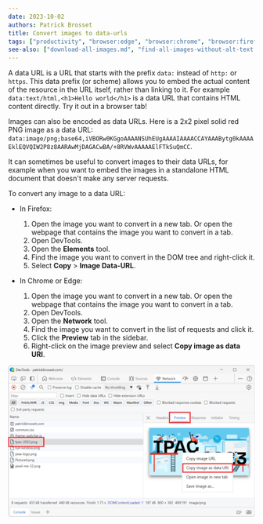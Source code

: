 ```yaml
---
date: 2023-10-02
authors: Patrick Brosset
title: Convert images to data-urls
tags: ["productivity", "browser:edge", "browser:chrome", "browser:firefox"]
see-also: ["download-all-images.md", "find-all-images-without-alt-text.md"]
---
```

A data URL is a URL that starts with the prefix `data:` instead of `http:` or `https`. This data prefix (or scheme) allows you to embed the actual content of the resource in the URL itself, rather than linking to it. For example `data:text/html,<h1>Hello world</h1>` is a data URL that contains HTML content directly. Try it out in a browser tab!

Images can also be encoded as data URLs. Here is a 2x2 pixel solid red PNG image as a data URL: `data:image/png;base64,iVBORw0KGgoAAAANSUhEUgAAAAIAAAACCAYAAABytg0kAAAAEklEQVQIW2P8z8AARAwMjDAGACwBA/+8RVWvAAAAAElFTkSuQmCC`.

It can sometimes be useful to convert images to their data URLs, for example when you want to embed the images in a standalone HTML document that doesn't make any server requests.

To convert any image to a data URL:

* In Firefox:

    1. Open the image you want to convert in a new tab. Or open the webpage that contains the image you want to convert in a tab.
    1. Open DevTools.
    1. Open the **Elements** tool.
    1. Find the image you want to convert in the DOM tree and right-click it.
    1. Select **Copy** > **Image Data-URL**.

* In Chrome or Edge:

    1. Open the image you want to convert in a new tab. Or open the webpage that contains the image you want to convert in a tab.
    1. Open DevTools.
    1. Open the **Network** tool.
    1. Find the image you want to convert in the list of requests and click it.
    1. Click the **Preview** tab in the sidebar.
    1. Right-click on the image preview and select **Copy image as data URI**.

![The Network tool in Edge, an image is selected, the Preview tab is open, and the right-click menu shows the copy image as data URI item](../../assets/img/convert-image-to-data-url.png)
